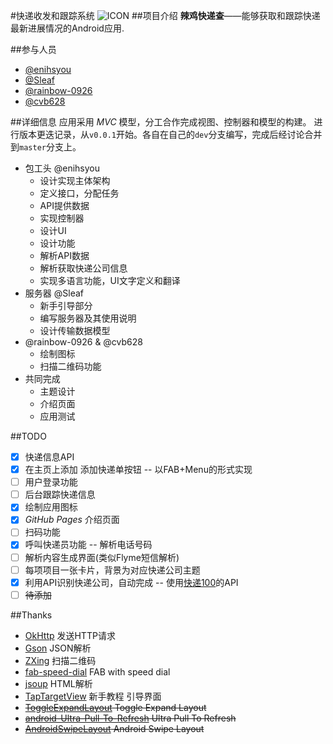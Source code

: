 #快递收发和跟踪系统
![ICON](https://raw.githubusercontent.com/enihsyou/PackageTracker/master/app/src/main/ic_launcher-web.png)
##项目介绍
**辣鸡快递查**——能够获取和跟踪快递最新进展情况的Android应用.

##参与人员
- [@enihsyou](https://github.com/enihsyou)
- [@Sleaf](https://github.com/Sleaf)
- [@rainbow-0926](https://github.com/rainbow-0926)
- [@cvb628](https://github.com/cvb628)

##详细信息
应用采用 *MVC* 模型，分工合作完成视图、控制器和模型的构建。
进行版本更迭记录，从`v0.0.1`开始。各自在自己的`dev`分支编写，完成后经讨论合并到`master`分支上。

- 包工头 @enihsyou
  * 设计实现主体架构
  * 定义接口，分配任务
  * API提供数据
  * 实现控制器
  * 设计UI
  * 设计功能
  * 解析API数据
  * 解析获取快递公司信息
  * 实现多语言功能，UI文字定义和翻译
- 服务器 @Sleaf
  * 新手引导部分
  * 编写服务器及其使用说明
  * 设计传输数据模型
- @rainbow-0926 & @cvb628
  * 绘制图标
  * 扫描二维码功能
- 共同完成
  * 主题设计
  * 介绍页面
  * 应用测试

##TODO
* [x] 快递信息API
* [x] 在主页上添加 添加快递单按钮 -- 以FAB+Menu的形式实现
* [ ] 用户登录功能
* [ ] 后台跟踪快递信息
* [x] 绘制应用图标
* [x] *GitHub Pages* 介绍页面
* [ ] 扫码功能
* [x] 呼叫快递员功能 -- 解析电话号码
* [ ] 解析内容生成界面(类似Flyme短信解析)
* [ ] 每项项目一张卡片，背景为对应快递公司主题
* [x] 利用API识别快递公司，自动完成 -- 使用[快递100](http://www.kuaidi100.com/)的API
* [ ] ~~待添加~~

##Thanks
* [OkHttp](https://github.com/square/okhttp) 发送HTTP请求
* [Gson](https://github.com/google/gson) JSON解析
* [ZXing](https://github.com/zxing/zxing) 扫描二维码
* [fab-speed-dial](https://github.com/yavski/fab-speed-dial) FAB with speed dial
* [jsoup](https://github.com/jhy/jsoup) HTML解析
* [TapTargetView](https://github.com/KeepSafe/TapTargetView) 新手教程 引导界面
* ~~[ToggleExpandLayout](https://github.com/fenjuly/ToggleExpandLayout) Toggle Expand Layout~~
* ~~[android-Ultra-Pull-To-Refresh](https://github.com/liaohuqiu/android-Ultra-Pull-To-Refresh) Ultra Pull To Refresh~~
* ~~[AndroidSwipeLayout](https://github.com/daimajia/AndroidSwipeLayout) Android Swipe Layout~~
